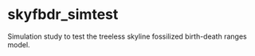 # skyfbdr_simtest
Simulation study to test the treeless skyline fossilized birth-death ranges model.
